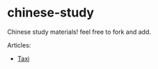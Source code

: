 # chinese-study

Chinese study materials! feel free to fork and add.

Articles:

* [Taxi](/taxi.md)





